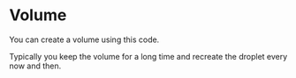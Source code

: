 # Volume

You can create a volume using this code.

Typically you keep the volume for a long time and recreate the droplet every now and then.
